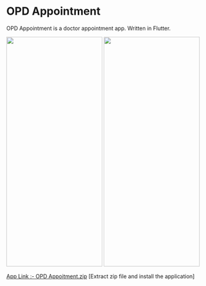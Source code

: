 # OPD Appointment

OPD Appointment is a doctor appointment app. Written in Flutter. 

<img src="https://user-images.githubusercontent.com/74703957/203700490-1d4e6356-2796-4fcb-8ee8-64ff0ca65daf.jpeg" width="250" height="600" />  <img src="https://user-images.githubusercontent.com/74703957/203700498-3bf06a8b-90f3-4673-8fd5-d315727acf17.jpeg" width="250" height="600" /> 

[App Link :- OPD Appoitment.zip](https://github.com/MrHarsh007/OPD-Appointment-System/files/10081034/OPD.Appoitment.zip)
[Extract zip file and install the application]
